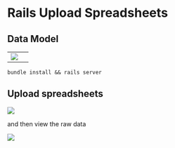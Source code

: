 # Rails Upload Spreadsheets

## Data Model

|||
|:--|:--|
![](https://user-images.githubusercontent.com/4499581/65583242-bf4adc00-df76-11e9-927c-77ea7ea82617.jpg)|![]()

```
bundle install && rails server
```

## Upload spreadsheets

![](https://user-images.githubusercontent.com/4499581/65583248-c07c0900-df76-11e9-97a1-64dd70609389.jpg)

and then view the raw data

![](https://user-images.githubusercontent.com/4499581/65583251-c245cc80-df76-11e9-9e37-3e6e72198d35.jpg)


